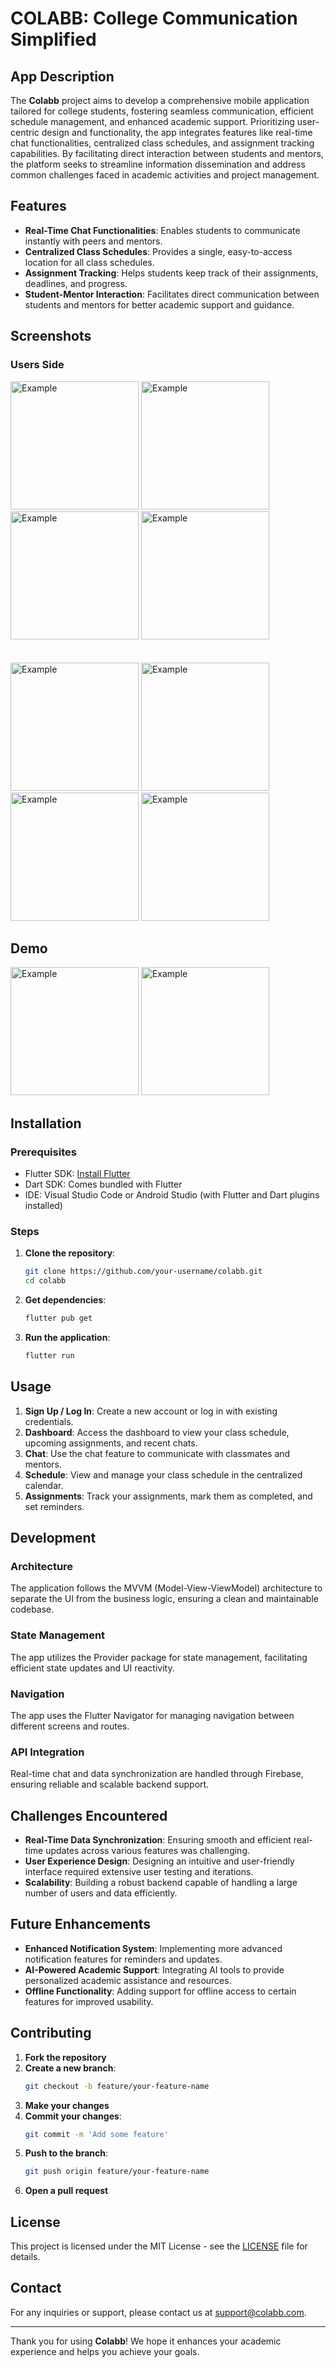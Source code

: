 # COLABB: College Communication Simplified

## App Description

The **Colabb** project aims to develop a comprehensive mobile application tailored for college students, fostering seamless communication, efficient schedule management, and enhanced academic support. Prioritizing user-centric design and functionality, the app integrates features like real-time chat functionalities, centralized class schedules, and assignment tracking capabilities. By facilitating direct interaction between students and mentors, the platform seeks to streamline information dissemination and address common challenges faced in academic activities and project management.

## Features

- **Real-Time Chat Functionalities**: Enables students to communicate instantly with peers and mentors.
- **Centralized Class Schedules**: Provides a single, easy-to-access location for all class schedules.
- **Assignment Tracking**: Helps students keep track of their assignments, deadlines, and progress.
- **Student-Mentor Interaction**: Facilitates direct communication between students and mentors for better academic support and guidance.

## Screenshots
### Users Side
<img width="205px" alt="Example" src="https://github.com/nerd-sourav/COLABB/assets/72149259/4eb8771c-fa2e-4d01-8270-d207ce06f05e"/>
<img width="205px" alt="Example" src="https://github.com/nerd-sourav/COLABB/assets/72149259/73ce6195-9810-4b24-b7a9-0555d01060f2"/>
<img width="205px" alt="Example" src="https://github.com/nerd-sourav/COLABB/assets/72149259/93abe745-2719-4617-8fa8-d8a38f4dfec8"/>

<img width="205px" alt="Example" src="https://github.com/nerd-sourav/COLABB/assets/72149259/7805d2cc-ada0-4512-befb-0054b1bf7911"/>
<br>
<br>
<br>

<img width="205px" alt="Example" src="https://github.com/nerd-sourav/COLABB/assets/72149259/3444c7e0-d744-43e4-a45d-044af9e589e5"/>

<img width="205px" alt="Example" src="https://github.com/nerd-sourav/COLABB/assets/72149259/209239ad-7edc-4c41-b4f3-44a208aacb08"/>
<img width="205px" alt="Example" src="https://github.com/nerd-sourav/COLABB/assets/72149259/ab089098-8de7-4d1c-9793-8472192eccfb"/>

<img width="205px" alt="Example" src="https://github.com/nerd-sourav/COLABB/assets/72149259/fb45482f-836e-4cc6-8957-1fdfce60faee"/>




## Demo
<img width="205px" alt="Example" src="https://github.com/nerd-sourav/COLABB/assets/72149259/b7f6fdbc-5162-48f1-b88b-599eaac3f870"/>
<img width="205px" alt="Example" src="https://github.com/nerd-sourav/COLABB/assets/72149259/32ddd181-789b-44d4-a755-a6bcbd878fd8"/>




## Installation

### Prerequisites

- Flutter SDK: [Install Flutter](https://flutter.dev/docs/get-started/install)
- Dart SDK: Comes bundled with Flutter
- IDE: Visual Studio Code or Android Studio (with Flutter and Dart plugins installed)

### Steps

1. **Clone the repository**:
    ```bash
    git clone https://github.com/your-username/colabb.git
    cd colabb
    ```

2. **Get dependencies**:
    ```bash
    flutter pub get
    ```

3. **Run the application**:
    ```bash
    flutter run
    ```

## Usage

1. **Sign Up / Log In**: Create a new account or log in with existing credentials.
2. **Dashboard**: Access the dashboard to view your class schedule, upcoming assignments, and recent chats.
3. **Chat**: Use the chat feature to communicate with classmates and mentors.
4. **Schedule**: View and manage your class schedule in the centralized calendar.
5. **Assignments**: Track your assignments, mark them as completed, and set reminders.

## Development

### Architecture

The application follows the MVVM (Model-View-ViewModel) architecture to separate the UI from the business logic, ensuring a clean and maintainable codebase.

### State Management

The app utilizes the Provider package for state management, facilitating efficient state updates and UI reactivity.

### Navigation

The app uses the Flutter Navigator for managing navigation between different screens and routes.

### API Integration

Real-time chat and data synchronization are handled through Firebase, ensuring reliable and scalable backend support.

## Challenges Encountered

- **Real-Time Data Synchronization**: Ensuring smooth and efficient real-time updates across various features was challenging.
- **User Experience Design**: Designing an intuitive and user-friendly interface required extensive user testing and iterations.
- **Scalability**: Building a robust backend capable of handling a large number of users and data efficiently.

## Future Enhancements

- **Enhanced Notification System**: Implementing more advanced notification features for reminders and updates.
- **AI-Powered Academic Support**: Integrating AI tools to provide personalized academic assistance and resources.
- **Offline Functionality**: Adding support for offline access to certain features for improved usability.

## Contributing

1. **Fork the repository**
2. **Create a new branch**:
    ```bash
    git checkout -b feature/your-feature-name
    ```
3. **Make your changes**
4. **Commit your changes**:
    ```bash
    git commit -m 'Add some feature'
    ```
5. **Push to the branch**:
    ```bash
    git push origin feature/your-feature-name
    ```
6. **Open a pull request**

## License

This project is licensed under the MIT License - see the [LICENSE](LICENSE) file for details.

## Contact

For any inquiries or support, please contact us at support@colabb.com.

---

Thank you for using **Colabb**! We hope it enhances your academic experience and helps you achieve your goals.
